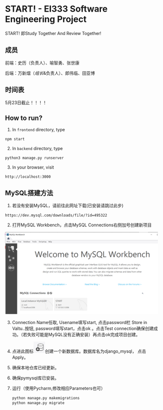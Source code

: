 # START! - EI333 Software Engineering Project

START! 即Study Together And Review Together!

## 成员

前端：史历（负责人）、喻智勇、张世康

后端：万新熠（*组长*&负责人）、郎伟临、田亚博

## 时间表

5月23日截止！！！！

## How to run?

1. In `frontend` directory, type

```bash
npm start
```

2. In `backend` directory, type

```bash
python3 manage.py runserver
```

3. In your browser, visit

```
http://localhost:3000
```

## MySQL搭建方法

1. 若没有安装MySQL，请前往此网址下载(已安装请跳过此步)
```
https://dev.mysql.com/downloads/file/?id=495322
```

2. 打开MySQL Workbench，点击MySQL Connections右侧加号创建新项目

![](https://raw.githubusercontent.com/rikosellic/IMAGE/master/mysql_workbench.png)

3. Connection Name任取, Usename填写start, 点击password栏 Store in Valtu..按钮, password填写start，点击ok 。点击Test connection确保创建成功。（若失败可能是MySQL没有正确安装）再点击ok完成项目创建。

  4. 点进此图标![](https://raw.githubusercontent.com/rikosellic/IMAGE/master/%E5%88%9B%E5%BB%BA%E5%BA%93.png)创建一个新数据库。数据库名为django_mysql， 点击Apply。

  5. 确保本地仓库已经更新。

  6. 确保pymysql库已安装。

  7. 运行（使用Pycharm,修改相应Parameters也可）

     ```
     python manage.py makemigrations
     python manage.py migrate
     ```

     